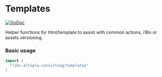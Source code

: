
# Templates

[![GoDoc](https://godoc.org/libs.altipla.consulting/templates?status.svg)](https://godoc.org/libs.altipla.consulting/templates)

Helper functions for html/template to assist with common actions, i18n or assets versioning.


### Basic usage

```go
import (
  "libs.altipla.consulting/templates"
)
```
